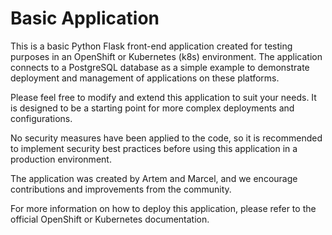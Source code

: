 # Basic Application

This is a basic Python Flask front-end application created for testing purposes in an OpenShift or Kubernetes (k8s) environment. The application connects to a PostgreSQL database as a simple example to demonstrate deployment and management of applications on these platforms.

Please feel free to modify and extend this application to suit your needs. It is designed to be a starting point for more complex deployments and configurations.

No security measures have been applied to the code, so it is recommended to implement security best practices before using this application in a production environment. 

The application was created by Artem and Marcel, and we encourage contributions and improvements from the community.

For more information on how to deploy this application, please refer to the official OpenShift or Kubernetes documentation.
